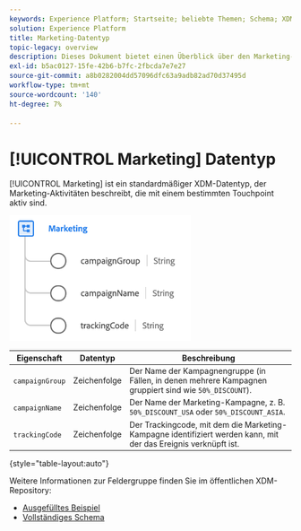 ```yaml
---
keywords: Experience Platform; Startseite; beliebte Themen; Schema; XDM; Felder; Schemas; Schemas; Gerät; Datentyp; Datentyp; Datentyp;
solution: Experience Platform
title: Marketing-Datentyp
topic-legacy: overview
description: Dieses Dokument bietet einen Überblick über den Marketing-XDM-Datentyp.
exl-id: b5ac0127-15fe-42b6-b7fc-2fbcda7e7e27
source-git-commit: a8b0282004dd57096dfc63a9adb82ad70d37495d
workflow-type: tm+mt
source-wordcount: '140'
ht-degree: 7%

---
```


# [!UICONTROL Marketing] Datentyp

[!UICONTROL Marketing] ist ein standardmäßiger XDM-Datentyp, der Marketing-Aktivitäten beschreibt, die mit einem bestimmten Touchpoint aktiv sind.

![](../images/data-types/marketing.png)

| Eigenschaft | Datentyp | Beschreibung |
| --- | --- | --- |
| `campaignGroup` | Zeichenfolge | Der Name der Kampagnengruppe (in Fällen, in denen mehrere Kampagnen gruppiert sind wie `50%_DISCOUNT`). |
| `campaignName` | Zeichenfolge | Der Name der Marketing-Kampagne, z. B. `50%_DISCOUNT_USA` oder `50%_DISCOUNT_ASIA`. |
| `trackingCode` | Zeichenfolge | Der Trackingcode, mit dem die Marketing-Kampagne identifiziert werden kann, mit der das Ereignis verknüpft ist. |

{style=&quot;table-layout:auto&quot;}

Weitere Informationen zur Feldergruppe finden Sie im öffentlichen XDM-Repository:

* [Ausgefülltes Beispiel](https://github.com/adobe/xdm/blob/master/components/datatypes/marketing/marketing.example.1.json)
* [Vollständiges Schema](https://github.com/adobe/xdm/blob/master/components/datatypes/marketing/marketing.schema.json)
